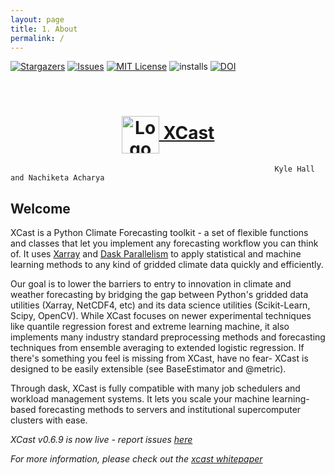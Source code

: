 ```yaml
---
layout: page 
title: 1. About 
permalink: /
---
```


<!-- PROJECT SHIELDS -->
[![Stargazers][stars-shield]][stars-url]
[![Issues][issues-shield]][issues-url]
[![MIT License][license-shield]][license-url]
![installs](https://img.shields.io/conda/dn/hallkjc01/xcast?color=light-green&label=Installations&style=for-the-badge)
[![DOI](https://img.shields.io/badge/DOI-10.5281%2Fzenodo.6472890-blue?style=for-the-badge)](https://zenodo.org/badge/latestdoi/386326352)




<!-- PROJECT LOGO -->
<br />
<p align="center">
  <a href="https://github.com/kjhall01/xcast/">
    <h1 align="center"><img src="https://raw.githubusercontent.com/kjhall01/xcast/gh-pages/XCastLogo.png" align="center" alt="Logo" width="60" height="60">  XCast</h1>
  </a>
</p>

                                                               Kyle Hall and Nachiketa Acharya

## Welcome

XCast is a Python Climate Forecasting toolkit - a set of flexible functions and classes that let you implement any forecasting workflow you can think of. It uses [Xarray](https://xarray.dev/) and [Dask Parallelism](https://dask.org/) to apply statistical and machine learning methods to any kind of gridded climate data quickly and efficiently.

Our goal is to lower the barriers to entry to innovation in climate and weather forecasting by bridging the gap between Python's gridded data utilities (Xarray, NetCDF4, etc) and its data science utilities (Scikit-Learn, Scipy, OpenCV). While XCast focuses on newer experimental techniques like quantile regression forest and extreme learning machine, it also implements many industry standard preprocessing methods and forecasting techniques from ensemble averaging to extended logistic regression. If there's something you feel is missing from XCast, have no fear- XCast is designed to be easily extensible (see BaseEstimator and @metric).

Through dask, XCast is fully compatible with many job schedulers and workload management systems. It lets you scale your machine learning-based forecasting methods to servers and institutional supercomputer clusters with ease.

*XCast v0.6.9 is now live - report issues [here](https://github.com/kjhall01/xcast/issues)*

*For more information, please check out the [xcast whitepaper](https://www.frontiersin.org/articles/10.3389/fclim.2022.953262/full)*


[contributors-shield]: https://img.shields.io/github/contributors/kjhall01/xcast.svg?style=for-the-badge
[contributors-url]: https://github.com/kjhall01/xcast/graphs/contributors
[forks-shield]: https://img.shields.io/github/forks/kjhall01/xcast.svg?style=for-the-badge
[forks-url]: https://github.com/kjhall01/xcast/network/members
[stars-shield]: https://img.shields.io/github/stars/kjhall01/xcast.svg?style=for-the-badge
[stars-url]: https://github.com/kjhall01/xcast/stargazers
[issues-shield]: https://img.shields.io/github/issues/kjhall01/xcast.svg?style=for-the-badge
[issues-url]: https://github.com/kjhall01/xcast/issues
[license-shield]: https://img.shields.io/github/license/kjhall01/xcast.svg?style=for-the-badge
[license-url]: https://github.com/kjhall01/xcast/blob/main/LICENSE
[linkedin-shield]: https://img.shields.io/badge/-LinkedIn-black.svg?style=for-the-badge&logo=linkedin&colorB=555
[linkedin-url]: https://linkedin.com/in/kjhall01

